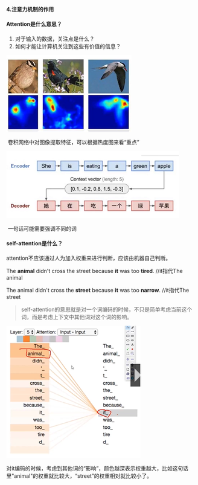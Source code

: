 #### 4.注意力机制的作用

#### Attention是什么意思？

1. 对于输入的数据，关注点是什么？
2. 如何才能让计算机关注到这些有价值的信息？

![image-20200609104117370](https://raw.githubusercontent.com/MachineGunLin/markdown_pics/master/img/20200609104819.png)

​								卷积网络中对图像提取特征，可以根据热度图来看“重点”

![image-20200609104225244](https://raw.githubusercontent.com/MachineGunLin/markdown_pics/master/img/20200609104800.png)

​												一句话可能需要强调不同的词

#### self-attention是什么？

attention不应该通过人为加入权重来进行判断，应该由机器自己判断。

The **animal** didn't cross the street because **it** was too **tired**. 		//it指代The animal

The animal didn't cross the **street** because **it** was too **narrow**.		//it指代The street

>  self-attention的意思就是对一个词编码的时候，不只是简单考虑当前这个词，而是考虑上下文中其他词对这个词的影响。

![image-20200609104913097](https://raw.githubusercontent.com/MachineGunLin/markdown_pics/master/img/20200609104913.png)

对it编码的时候，考虑到其他词的“影响”，颜色越深表示权重越大，比如这句话里"animal"的权重就比较大，“street”的权重相对就比较小了。